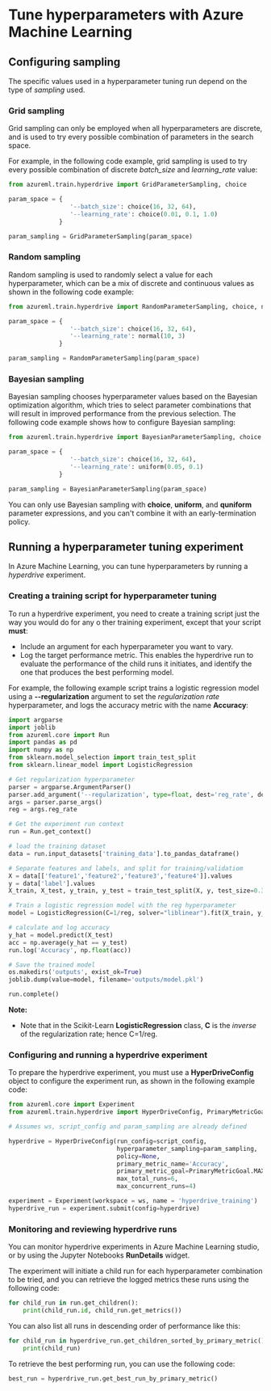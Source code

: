 # Tune hyperparameters with Azure Machine Learning

## Configuring sampling

The specific values used in a hyperparameter tuning run depend on the type of _sampling_ used.

### Grid sampling

Grid sampling can only be employed when all hyperparameters are discrete, and is used to try every possible combination of parameters in the search space.

For example, in the following code example, grid sampling is used to try every possible combination of discrete _batch_size_ and _learning_rate_ value:

```python
from azureml.train.hyperdrive import GridParameterSampling, choice

param_space = {
                 '--batch_size': choice(16, 32, 64),
                 '--learning_rate': choice(0.01, 0.1, 1.0)
              }

param_sampling = GridParameterSampling(param_space)
```

### Random sampling

Random sampling is used to randomly select a value for each hyperparameter, which can be a mix of discrete and continuous values as shown in the following code example:

```python
from azureml.train.hyperdrive import RandomParameterSampling, choice, normal

param_space = {
                 '--batch_size': choice(16, 32, 64),
                 '--learning_rate': normal(10, 3)
              }

param_sampling = RandomParameterSampling(param_space)
```

### Bayesian sampling

Bayesian sampling chooses hyperparameter values based on the Bayesian optimization algorithm, which tries to select parameter combinations that will result in improved performance from the previous selection. The following code example shows how to configure Bayesian sampling:

```python
from azureml.train.hyperdrive import BayesianParameterSampling, choice, uniform

param_space = {
                 '--batch_size': choice(16, 32, 64),
                 '--learning_rate': uniform(0.05, 0.1)
              }

param_sampling = BayesianParameterSampling(param_space)
```

You can only use Bayesian sampling with **choice**, **uniform**, and **quniform** parameter expressions, and you can't combine it with an early-termination policy.

## Running a hyperparameter tuning experiment

In Azure Machine Learning, you can tune hyperparameters by running a _hyperdrive_ experiment.

### Creating a training script for hyperparameter tuning

To run a hyperdrive experiment, you need to create a training script just the way you would do for any o ther training experiment, except that your script **must**:

+ Include an argument for each hyperparameter you want to vary.
+ Log the target performance metric. This enables the hyperdrive run to evaluate the performance of the child runs it initiates, and identify the one that produces the best performing model.

For example, the following example script trains a logistic regression model using a **--regularization** argument to set the _regularization rate_ hyperparameter, and logs the accuracy metric with the name **Accuracy**:

```python
import argparse
import joblib
from azureml.core import Run
import pandas as pd
import numpy as np
from sklearn.model_selection import train_test_split
from sklearn.linear_model import LogisticRegression

# Get regularization hyperparameter
parser = argparse.ArgumentParser()
parser.add_argument('--regularization', type=float, dest='reg_rate', default=0.01)
args = parser.parse_args()
reg = args.reg_rate

# Get the experiment run context
run = Run.get_context()

# load the training dataset
data = run.input_datasets['training_data'].to_pandas_dataframe()

# Separate features and labels, and split for training/validatiom
X = data[['feature1','feature2','feature3','feature4']].values
y = data['label'].values
X_train, X_test, y_train, y_test = train_test_split(X, y, test_size=0.30)

# Train a logistic regression model with the reg hyperparameter
model = LogisticRegression(C=1/reg, solver="liblinear").fit(X_train, y_train)

# calculate and log accuracy
y_hat = model.predict(X_test)
acc = np.average(y_hat == y_test)
run.log('Accuracy', np.float(acc))

# Save the trained model
os.makedirs('outputs', exist_ok=True)
joblib.dump(value=model, filename='outputs/model.pkl')

run.complete()
```

**Note:**

+ Note that in the Scikit-Learn **LogisticRegression** class, **C** is the _inverse_ of the regularization rate; hence C=1/reg.

### Configuring and running a hyperdrive experiment

To prepare the hyperdrive experiment, you must use a **HyperDriveConfig** object to configure the experiment run, as shown in the following example code:

```python
from azureml.core import Experiment
from azureml.train.hyperdrive import HyperDriveConfig, PrimaryMetricGoal

# Assumes ws, script_config and param_sampling are already defined

hyperdrive = HyperDriveConfig(run_config=script_config,
                              hyperparameter_sampling=param_sampling,
                              policy=None,
                              primary_metric_name='Accuracy',
                              primary_metric_goal=PrimaryMetricGoal.MAXIMIZE,
                              max_total_runs=6,
                              max_concurrent_runs=4)

experiment = Experiment(workspace = ws, name = 'hyperdrive_training')
hyperdrive_run = experiment.submit(config=hyperdrive)
```

### Monitoring and reviewing hyperdrive runs

You can monitor hyperdrive experiments in Azure Machine Learning studio, or by using the Jupyter Notebooks **RunDetails** widget.

The experiment will initiate a child run for each hyperparameter combination to be tried, and you can retrieve the logged metrics these runs using the following code:

```python
for child_run in run.get_children():
    print(child_run.id, child_run.get_metrics())
```

You can also list all runs in descending order of performance like this:

```python
for child_run in hyperdrive_run.get_children_sorted_by_primary_metric():
    print(child_run)
```

To retrieve the best performing run, you can use the following code:

```python
best_run = hyperdrive_run.get_best_run_by_primary_metric()
```
